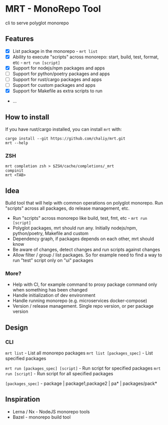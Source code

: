 # MRT - MonoRepo Tool

cli to serve polyglot monorepo

## Features

- [x] List package in the monorepo - `mrt list`
- [x] Ability to execute "scripts" across monorepo: start, build, test, format, etc - `mrt run [script]`
- [x] Support for nodejs/npm packages and apps
- [ ] Support for python/poetry packages and apps
- [ ] Support for rust/cargo packages and apps
- [ ] Support for custom packages and apps
- [x] Support for Makefile as extra scripts to run
- ...

## How to install

If you have rust/cargo installed, you can install `mrt` with:

```
cargo install --git https://github.com/chaliy/mrt.git
mrt --help
```

### ZSH

```
mrt completion zsh > $ZSH/cache/completions/_mrt
compinit
mrt <TAB>
```

## Idea

Build tool that will help with common operations on polyglot monorepo. Run "scripts" across all packages, do release management, etc. 

- Run "scripts" across monorepo like build, test, fmt, etc - `mrt run [script]`
- Polyglot packages, mrt should run any. Initially nodejs/npm, python/poetry, Makefile and custom
- Dependency graph, if packages depends on each other, mrt should know
- Be aware of changes, detect changes and run scripts against changes
- Allow filter / group / list packages. So for example need to find a way to run "test" script only on "ui" packages

### More?

- Help with CI, for example command to proxy package command only when something has been changed
- Handle initialization of dev environment
- Handle running monorepo (e.g. microservices docker-compose)
- Version / release management. Single repo version, or per package version

## Design

### CLI

`mrt list` - List all monorepo packages
`mrt list [packages_spec]` - List specified packages

`mrt run [packages_spec] [script]` - Run script for specified packages
`mrt run [script]` - Run script for all specified packages


`[packages_spec]` - package | package1,package2 | pa* | packages/pack* 

## Inspiration

- Lerna / Nx - NodeJS monorepo tools
- Bazel - monorepo build tool
